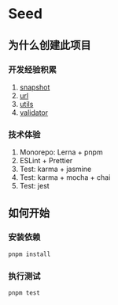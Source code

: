 # Seed

## 为什么创建此项目

### 开发经验积累

1. [snapshot](./packages/snapshot/)
2. [url](./packages/url/)
3. [utils](./packages/utils/)
4. [validator](./packages/validator/)

### 技术体验

1. Monorepo: Lerna + pnpm
2. ESLint + Prettier
3. Test: karma + jasmine
4. Test: karma + mocha + chai
5. Test: jest

## 如何开始

### 安装依赖

```bash
pnpm install
```

### 执行测试

```bash
pnpm test
```
